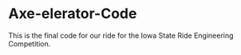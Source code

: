 # Axe-elerator-Code
This is the final code for our ride for the Iowa State Ride Engineering Competition.
